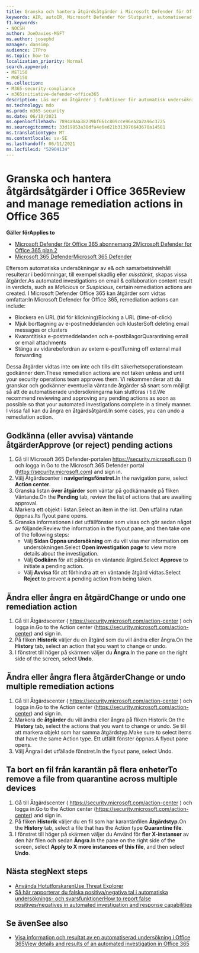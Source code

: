 ```yaml
---
title: Granska och hantera åtgärdsåtgärder i Microsoft Defender för Office 365
keywords: AIR, autoIR, Microsoft Defender för Slutpunkt, automatiserad, undersökning, svar, åtgärd, hot, avancerat, hot, skydd
f1.keywords:
- NOCSH
author: JoeDavies-MSFT
ms.author: josephd
manager: dansimp
audience: ITPro
ms.topic: how-to
localization_priority: Normal
search.appverid:
- MET150
- MOE150
ms.collection:
- M365-security-compliance
- m365initiative-defender-office365
description: Läs mer om åtgärder i funktioner för automatisk undersökning och svar i Microsoft Defender för Office 365 abonnemang 2.
ms.technology: mdo
ms.prod: m365-security
ms.date: 06/10/2021
ms.openlocfilehash: 7894a9aa38239bf661c809cce96ea2a2a96c3725
ms.sourcegitcommit: 33d19853a38dfa4e6ed21b313976643670a14581
ms.translationtype: MT
ms.contentlocale: sv-SE
ms.lasthandoff: 06/11/2021
ms.locfileid: "52904134"
---
```

# <a name="review-and-manage-remediation-actions-in-office-365"></a><span data-ttu-id="63dd9-104">Granska och hantera åtgärdsåtgärder i Office 365</span><span class="sxs-lookup"><span data-stu-id="63dd9-104">Review and manage remediation actions in Office 365</span></span>

<span data-ttu-id="63dd9-105">**Gäller för**</span><span class="sxs-lookup"><span data-stu-id="63dd9-105">**Applies to**</span></span>
- [<span data-ttu-id="63dd9-106">Microsoft Defender för Office 365 abonnemang 2</span><span class="sxs-lookup"><span data-stu-id="63dd9-106">Microsoft Defender for Office 365 plan 2</span></span>](defender-for-office-365.md)
- [<span data-ttu-id="63dd9-107">Microsoft 365 Defender</span><span class="sxs-lookup"><span data-stu-id="63dd9-107">Microsoft 365 Defender</span></span>](../defender/microsoft-365-defender.md)

<span data-ttu-id="63dd9-108">Eftersom automatiska undersökningar av e& och samarbetsinnehåll resulterar  i bedömningar, till exempel skadlig eller *misstänkt,* skapas vissa åtgärder.</span><span class="sxs-lookup"><span data-stu-id="63dd9-108">As automated investigations on email & collaboration content result in verdicts, such as *Malicious* or *Suspicious*, certain remediation actions are created.</span></span> <span data-ttu-id="63dd9-109">I Microsoft Defender Office 365 kan åtgärder som vidtas omfattar:</span><span class="sxs-lookup"><span data-stu-id="63dd9-109">In Microsoft Defender for Office 365, remediation actions can include:</span></span>

- <span data-ttu-id="63dd9-110">Blockera en URL (tid för klickning)</span><span class="sxs-lookup"><span data-stu-id="63dd9-110">Blocking a URL (time-of-click)</span></span>
- <span data-ttu-id="63dd9-111">Mjuk borttagning av e-postmeddelanden och kluster</span><span class="sxs-lookup"><span data-stu-id="63dd9-111">Soft deleting email messages or clusters</span></span>
- <span data-ttu-id="63dd9-112">Kvarantitiska e-postmeddelanden och e-postbilagor</span><span class="sxs-lookup"><span data-stu-id="63dd9-112">Quarantining email or email attachments</span></span>
- <span data-ttu-id="63dd9-113">Stänga av vidarebefordran av extern e-post</span><span class="sxs-lookup"><span data-stu-id="63dd9-113">Turning off external mail forwarding</span></span>

<span data-ttu-id="63dd9-114">Dessa åtgärder vidtas inte om inte och tills ditt säkerhetsoperationsteam godkänner dem.</span><span class="sxs-lookup"><span data-stu-id="63dd9-114">These remediation actions are not taken unless and until your security operations team approves them.</span></span> <span data-ttu-id="63dd9-115">Vi rekommenderar att du granskar och godkänner eventuella väntande åtgärder så snart som möjligt så att de automatiserade undersökningarna kan slutföras i tid.</span><span class="sxs-lookup"><span data-stu-id="63dd9-115">We recommend reviewing and approving any pending actions as soon as possible so that your automated investigations complete in a timely manner.</span></span> <span data-ttu-id="63dd9-116">I vissa fall kan du ångra en åtgärdsåtgärd.</span><span class="sxs-lookup"><span data-stu-id="63dd9-116">In some cases, you can undo a remediation action.</span></span>

## <a name="approve-or-reject-pending-actions"></a><span data-ttu-id="63dd9-117">Godkänna (eller avvisa) väntande åtgärder</span><span class="sxs-lookup"><span data-stu-id="63dd9-117">Approve (or reject) pending actions</span></span>

1. <span data-ttu-id="63dd9-118">Gå till Microsoft 365 Defender-portalen <https://security.microsoft.com> () och logga in.</span><span class="sxs-lookup"><span data-stu-id="63dd9-118">Go to the Microsoft 365 Defender portal (<https://security.microsoft.com>) and sign in.</span></span>
2. <span data-ttu-id="63dd9-119">Välj Åtgärdscenter i **navigeringsfönstret.**</span><span class="sxs-lookup"><span data-stu-id="63dd9-119">In the navigation pane, select **Action center**.</span></span>
3. <span data-ttu-id="63dd9-120">Granska listan **över åtgärder** som väntar på godkännande på fliken Väntande.</span><span class="sxs-lookup"><span data-stu-id="63dd9-120">On the **Pending** tab, review the list of actions that are awaiting approval.</span></span>
4. <span data-ttu-id="63dd9-121">Markera ett objekt i listan.</span><span class="sxs-lookup"><span data-stu-id="63dd9-121">Select an item in the list.</span></span> <span data-ttu-id="63dd9-122">Den utfällna rutan öppnas.</span><span class="sxs-lookup"><span data-stu-id="63dd9-122">Its flyout pane opens.</span></span> 
5. <span data-ttu-id="63dd9-123">Granska informationen i det utfällfönster som visas och gör sedan något av följande:</span><span class="sxs-lookup"><span data-stu-id="63dd9-123">Review the information in the flyout pane, and then take one of the following steps:</span></span>
   - <span data-ttu-id="63dd9-124">Välj **Sidan Öppna undersökning** om du vill visa mer information om undersökningen.</span><span class="sxs-lookup"><span data-stu-id="63dd9-124">Select **Open investigation page** to view more details about the investigation.</span></span>
   - <span data-ttu-id="63dd9-125">Välj **Godkänn** för att påbörja en väntande åtgärd.</span><span class="sxs-lookup"><span data-stu-id="63dd9-125">Select **Approve** to initiate a pending action.</span></span>
   - <span data-ttu-id="63dd9-126">Välj **Avvisa** för att förhindra att en väntande åtgärd vidtas.</span><span class="sxs-lookup"><span data-stu-id="63dd9-126">Select **Reject** to prevent a pending action from being taken.</span></span>

## <a name="change-or-undo-one-remediation-action"></a><span data-ttu-id="63dd9-127">Ändra eller ångra en åtgärd</span><span class="sxs-lookup"><span data-stu-id="63dd9-127">Change or undo one remediation action</span></span>

1. <span data-ttu-id="63dd9-128">Gå till Åtgärdscenter ( <https://security.microsoft.com/action-center> ) och logga in.</span><span class="sxs-lookup"><span data-stu-id="63dd9-128">Go to the Action center (<https://security.microsoft.com/action-center>) and sign in.</span></span>
2. <span data-ttu-id="63dd9-129">På fliken **Historik** väljer du en åtgärd som du vill ändra eller ångra.</span><span class="sxs-lookup"><span data-stu-id="63dd9-129">On the **History** tab, select an action that you want to change or undo.</span></span>
3. <span data-ttu-id="63dd9-130">I fönstret till höger på skärmen väljer du **Ångra**.</span><span class="sxs-lookup"><span data-stu-id="63dd9-130">In the pane on the right side of the screen, select **Undo**.</span></span>

## <a name="change-or-undo-multiple-remediation-actions"></a><span data-ttu-id="63dd9-131">Ändra eller ångra flera åtgärder</span><span class="sxs-lookup"><span data-stu-id="63dd9-131">Change or undo multiple remediation actions</span></span>

1. <span data-ttu-id="63dd9-132">Gå till Åtgärdscenter ( <https://security.microsoft.com/action-center> ) och logga in.</span><span class="sxs-lookup"><span data-stu-id="63dd9-132">Go to the Action center (<https://security.microsoft.com/action-center>) and sign in.</span></span>
2. <span data-ttu-id="63dd9-133">Markera de **åtgärder** du vill ändra eller ångra på fliken Historik.</span><span class="sxs-lookup"><span data-stu-id="63dd9-133">On the **History** tab, select the actions that you want to change or undo.</span></span> <span data-ttu-id="63dd9-134">Se till att markera objekt som har samma åtgärdstyp.</span><span class="sxs-lookup"><span data-stu-id="63dd9-134">Make sure to select items that have the same Action type.</span></span> <span data-ttu-id="63dd9-135">Ett utfällt fönster öppnas.</span><span class="sxs-lookup"><span data-stu-id="63dd9-135">A flyout pane opens.</span></span>
3. <span data-ttu-id="63dd9-136">Välj Ångra i det utfällade fönstret.</span><span class="sxs-lookup"><span data-stu-id="63dd9-136">In the flyout pane, select Undo.</span></span>

## <a name="to-remove-a-file-from-quarantine-across-multiple-devices"></a><span data-ttu-id="63dd9-137">Ta bort en fil från karantän på flera enheter</span><span class="sxs-lookup"><span data-stu-id="63dd9-137">To remove a file from quarantine across multiple devices</span></span>

1. <span data-ttu-id="63dd9-138">Gå till Åtgärdscenter ( <https://security.microsoft.com/action-center> ) och logga in.</span><span class="sxs-lookup"><span data-stu-id="63dd9-138">Go to the Action center (<https://security.microsoft.com/action-center>) and sign in.</span></span>
2. <span data-ttu-id="63dd9-139">På fliken **Historik** väljer du en fil som har karantänfilen **Åtgärdstyp.**</span><span class="sxs-lookup"><span data-stu-id="63dd9-139">On the **History** tab, select a file that has the Action type **Quarantine file**.</span></span>
3. <span data-ttu-id="63dd9-140">I fönstret till höger på skärmen väljer du Använd för **fler X-instanser** av den här filen och sedan **Ångra**.</span><span class="sxs-lookup"><span data-stu-id="63dd9-140">In the pane on the right side of the screen, select **Apply to X more instances of this file**, and then select **Undo**.</span></span>

## <a name="next-steps"></a><span data-ttu-id="63dd9-141">Nästa steg</span><span class="sxs-lookup"><span data-stu-id="63dd9-141">Next steps</span></span>

- [<span data-ttu-id="63dd9-142">Använda Hotutforskaren</span><span class="sxs-lookup"><span data-stu-id="63dd9-142">Use Threat Explorer</span></span>](threat-explorer.md)
- [<span data-ttu-id="63dd9-143">Så här rapporterar du falska positiva/negativa tal i automatiska undersöknings- och svarsfunktioner</span><span class="sxs-lookup"><span data-stu-id="63dd9-143">How to report false positives/negatives in automated investigation and response capabilities</span></span>](air-report-false-positives-negatives.md)

## <a name="see-also"></a><span data-ttu-id="63dd9-144">Se även</span><span class="sxs-lookup"><span data-stu-id="63dd9-144">See also</span></span>

- [<span data-ttu-id="63dd9-145">Visa information och resultat av en automatiserad undersökning i Office 365</span><span class="sxs-lookup"><span data-stu-id="63dd9-145">View details and results of an automated investigation in Office 365</span></span>](air-view-investigation-results.md)
